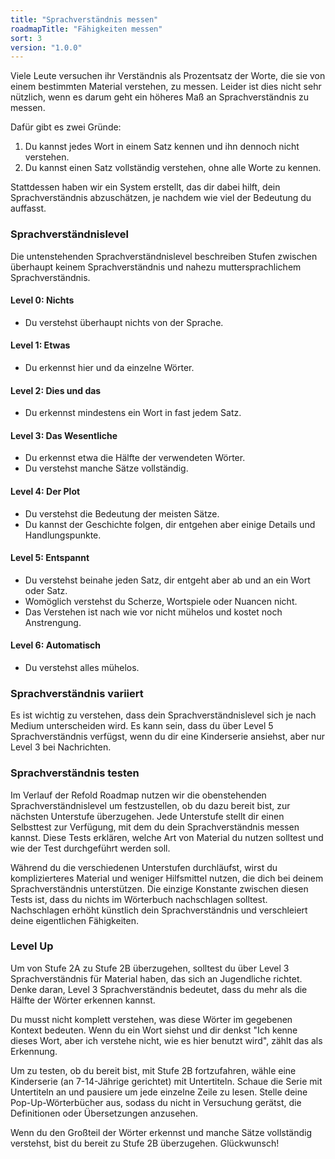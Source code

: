 ```yaml
---
title: "Sprachverständnis messen"
roadmapTitle: "Fähigkeiten messen"
sort: 3
version: "1.0.0"
---
```


Viele Leute versuchen ihr Verständnis als Prozentsatz der Worte, die sie von einem bestimmten Material verstehen, zu messen. Leider ist dies nicht sehr nützlich, wenn es darum geht ein höheres Maß an Sprachverständnis zu messen.

Dafür gibt es zwei Gründe:
1. Du kannst jedes Wort in einem Satz kennen und ihn dennoch nicht verstehen.
1. Du kannst einen Satz vollständig verstehen, ohne alle Worte zu kennen.

Stattdessen haben wir ein System erstellt, das dir dabei hilft, dein Sprachverständnis abzuschätzen, je nachdem wie viel der Bedeutung du auffasst.

### Sprachverständnislevel
Die untenstehenden Sprachverständnislevel beschreiben Stufen zwischen überhaupt keinem Sprachverständnis und nahezu muttersprachlichem Sprachverständnis.

#### Level 0: Nichts
* Du verstehst überhaupt nichts von der Sprache.

#### Level 1: Etwas
* Du erkennst hier und da einzelne Wörter.

#### Level 2: Dies und das
* Du erkennst mindestens ein Wort in fast jedem Satz.

#### Level 3: Das Wesentliche
* Du erkennst etwa die Hälfte der verwendeten Wörter.
* Du verstehst manche Sätze vollständig.

#### Level 4: Der Plot
* Du verstehst die Bedeutung der meisten Sätze.
* Du kannst der Geschichte folgen, dir entgehen aber einige Details und Handlungspunkte.

#### Level 5: Entspannt
* Du verstehst beinahe jeden Satz, dir entgeht aber ab und an ein Wort oder Satz.
* Womöglich verstehst du Scherze, Wortspiele oder Nuancen nicht.
* Das Verstehen ist nach wie vor nicht mühelos und kostet noch Anstrengung.

#### Level 6: Automatisch
* Du verstehst alles mühelos.

### Sprachverständnis variiert
Es ist wichtig zu verstehen, dass dein Sprachverständnislevel sich je nach Medium unterscheiden wird. Es kann sein, dass du über Level 5 Sprachverständnis verfügst, wenn du dir eine Kinderserie ansiehst, aber nur Level 3 bei Nachrichten.

### Sprachverständnis testen
Im Verlauf der Refold Roadmap nutzen wir die obenstehenden Sprachverständnislevel um festzustellen, ob du dazu bereit bist, zur nächsten Unterstufe überzugehen. Jede Unterstufe stellt dir einen Selbsttest zur Verfügung, mit dem du dein Sprachverständnis messen kannst. Diese Tests erklären, welche Art von Material du nutzen solltest und wie der Test durchgeführt werden soll.

Während du die verschiedenen Unterstufen durchläufst, wirst du komplizierteres Material und weniger Hilfsmittel nutzen, die dich bei deinem Sprachverständnis unterstützen. Die einzige Konstante zwischen diesen Tests ist, dass du nichts im Wörterbuch nachschlagen solltest. Nachschlagen erhöht künstlich dein Sprachverständnis und verschleiert deine eigentlichen Fähigkeiten.

### Level Up
Um von Stufe 2A zu Stufe 2B überzugehen, solltest du über Level 3 Sprachverständnis für Material haben, das sich an Jugendliche richtet. Denke daran, Level 3 Sprachverständnis bedeutet, dass du mehr als die Hälfte der Wörter erkennen kannst.

Du musst nicht komplett verstehen, was diese Wörter im gegebenen Kontext bedeuten. Wenn du ein Wort siehst und dir denkst "Ich kenne dieses Wort, aber ich verstehe nicht, wie es hier benutzt wird", zählt das als Erkennung.

Um zu testen, ob du bereit bist, mit Stufe 2B fortzufahren, wähle eine Kinderserie (an 7-14-Jährige gerichtet) mit Untertiteln. Schaue die Serie mit Untertiteln an und pausiere um jede einzelne Zeile zu lesen. Stelle deine Pop-Up-Wörterbücher aus, sodass du nicht in Versuchung gerätst, die Definitionen oder Übersetzungen anzusehen.

Wenn du den Großteil der Wörter erkennst und manche Sätze vollständig verstehst, bist du bereit zu Stufe 2B überzugehen. Glückwunsch!
